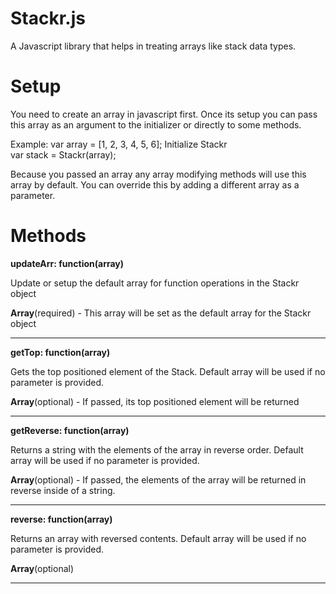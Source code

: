 # Stackr.js
A Javascript library that helps in treating arrays like stack data types.

# Setup

You need to create an array in javascript first. Once its setup you can pass this array as an argument
to the initializer or directly to some methods.

Example:
var array = [1, 2, 3, 4, 5, 6];
Initialize Stackr <br/>
var stack = Stackr(array);

Because you passed an array any array modifying methods will use this array by default. You can override this by adding
a different array as a parameter.

# Methods

**updateArr: function(array)**<br/>

Update or setup the default array for function operations in the Stackr object

**Array**(required) - This array will be set as the default array for the Stackr object

---------

**getTop: function(array)**<br/>

Gets the top positioned element of the Stack. Default array will be used if no parameter is provided. <br/>

**Array**(optional) - If passed, its top positioned element will be returned

----------------

**getReverse: function(array)**<br/>

Returns a string with the elements of the array in reverse order. Default array will be used if no parameter is provided. <br/>

**Array**(optional) - If passed, the elements of the array will be returned in reverse inside of a string.

----------------

**reverse: function(array)**<br/>

Returns an array with reversed contents. Default array will be used if no parameter is provided. <br/>

**Array**(optional)

----------------

